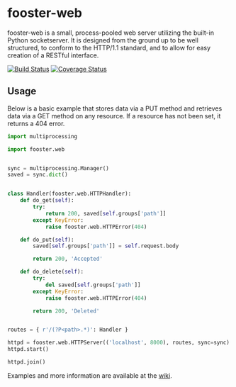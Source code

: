 fooster-web
===========

fooster-web is a small, process-pooled web server utilizing the built-in Python socketserver. It is designed from the ground up to be well structured, to conform to the HTTP/1.1 standard, and to allow for easy creation of a RESTful interface.

[![Build Status](http://img.shields.io/travis/com/lilyinstarlight/python-fooster-web.svg)](https://travis-ci.com/lilyinstarlight/python-fooster-web) [![Coverage Status](https://img.shields.io/codecov/c/github/lilyinstarlight/python-fooster-web.svg)](https://codecov.io/github/lilyinstarlight/python-fooster-web)


Usage
-----

Below is a basic example that stores data via a PUT method and retrieves data via a GET method on any resource. If a resource has not been set, it returns a 404 error.

```python
import multiprocessing

import fooster.web


sync = multiprocessing.Manager()
saved = sync.dict()


class Handler(fooster.web.HTTPHandler):
	def do_get(self):
		try:
			return 200, saved[self.groups['path']]
		except KeyError:
			raise fooster.web.HTTPError(404)

	def do_put(self):
		saved[self.groups['path']] = self.request.body

		return 200, 'Accepted'

	def do_delete(self):
		try:
			del saved[self.groups['path']]
		except KeyError:
			raise fooster.web.HTTPError(404)

		return 200, 'Deleted'


routes = { r'/(?P<path>.*)': Handler }

httpd = fooster.web.HTTPServer(('localhost', 8000), routes, sync=sync)
httpd.start()

httpd.join()
```

Examples and more information are available at the [wiki](https://github.com/lilyinstarlight/python-fooster-web/wiki).
